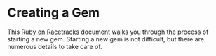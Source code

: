 # Creating a Gem

This [Ruby on Racetracks](http://www.rubyonracetracks.com/) document walks you through the process of starting a new gem.  Starting a new gem is not difficult, but there are numerous details to take care of.
